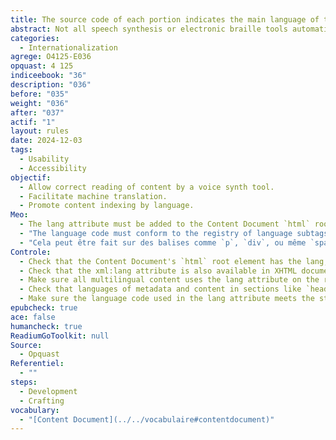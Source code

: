 ```yaml
---
title: The source code of each portion indicates the main language of the content
abstract: Not all speech synthesis or electronic braille tools automatically adapt to the main language of the book. This information must therefore be provided in the source code for each serving.
categories:
  - Internationalization
agrege: O4125-E036
opquast: 4 125
indiceebook: "36"
description: "036"
before: "035"
weight: "036"
after: "037"
actif: "1"
layout: rules
date: 2024-12-03
tags:
  - Usability
  - Accessibility
objectif:
  - Allow correct reading of content by a voice synth tool.
  - Facilitate machine translation.
  - Promote content indexing by language.
Meo:
  - The lang attribute must be added to the Content Document `html` root to indicate the main language of the text.
  - "The language code must conform to the registry of language subtags managed by the Internet Assigned Numbers Authority (<a href=&#34;http://www.iana.org/assignments/language-subtag-registry&#34;>IANA</a>). In practice, for Frenchman, it gives&nbsp;: `html lang=&#34;en&#34;` (in HTML) and `html lang=&#34;en&#34; xml:lang=&#34;en&#34;` (in XHTML). If the language varies from the integer of a book (e.g. an English text in a chapter written in French), you can also use the `lang` attribute (and `xml:lang` for XHTML) on specific document elements to indicate a language change within a section."
  - "Cela peut être fait sur des balises comme `p`, `div`, ou même `span`, pour signaler un passage en une langue différente&nbsp;: `&#60;p lang=&#34;en&#34;>This text is in English.&#60;/p>`    `&#60;p lang=&#34;fr&#34;>Ce texte est en français.&#60;/p>`    Si la langue principale du document change dans différentes parties du contenu, vous pouvez définir l'attribut lang (ou xml:lang pour XHTML) au niveau de plusieurs éléments parentaux, comme `head`, `body`, `title`, etc., pour indiquer la langue dominante dans les sections en question."
Controle:
  - Check that the Content Document's `html` root element has the lang, e.g. `html lang=&#34;en&#34;` (in HTML) and `html lang=&#34;en&#34; xml:lang=&#34;en&#34;` (in XHTML), to indicate the primary language of the document.
  - Check that the xml:lang attribute is also available in XHTML documents to ensure compatibility with older systems and tools that require this additional specification.
  - Make sure all multilingual content uses the lang attribute on the relevant elements, such as `p`, `div`, or `span`, to indicate language changes to the document integer.
  - Check that languages of metadata and content in sections like `head`, `title`, and `body` are well specified with the lang attribute to ensure consistency of language information.
  - Make sure the language code used in the lang attribute meets the standards established by the IANA registry of language subtags, and matches the language of the content. Please note that mul codes for "multiple languages" and "indeterminate language" should not be used. Finally, the xml:lang attribute can also be fully informed of the lang, but it is not enough to conform to this good practice.
epubcheck: true
ace: false
humancheck: true
ReadiumGoToolkit: null
Source:
  - Opquast
Referentiel:
  - ""
steps:
  - Development
  - Crafting
vocabulary: 
  - "[Content Document](../../vocabulaire#contentdocument)"
---
```


